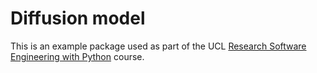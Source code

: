 Diffusion model
===============

This is an example package used as part of the UCL [Research Software Engineering with Python](development.rc.ucl.ac.uk/training/engineering) course.
